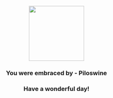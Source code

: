 <p align="center">
    <img src="https://raw.githubusercontent.com/PokeAPI/sprites/master/sprites/pokemon/221.png" width="150" height="150">
</p>
<h3 align="center">You were embraced by - <b>Piloswine</b></h3>
<h3 align="center">Have a wonderful day!</h3>

